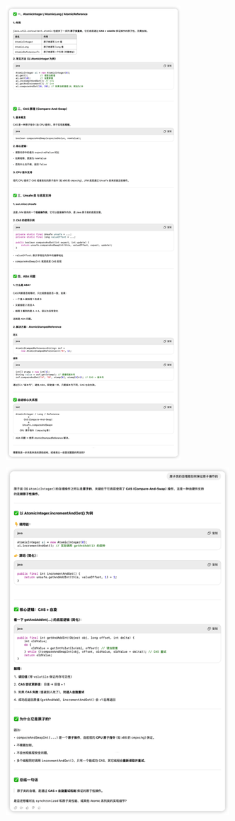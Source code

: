 ![image-20250430162551403](image/image-20250430162551403.png)



![image-20250430172113962](image/image-20250430172113962.png)